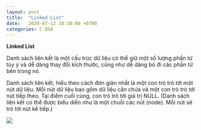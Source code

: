 ```yaml
---
layout: post
title:  "Linked List"
date:   2020-07-12 10:30:00 +0700
categories: C DSA
---
```

**Linked List**

Danh sách liên kết là một cấu trúc dữ liệu có thể giữ một số lượng phần tử tùy ý và dễ dàng thay đổi kích thước, cũng như dễ dàng bỏ đi các phần tử bên trong nó.

Danh sách liên kết, hiểu theo cách đơn giản nhất là một con trỏ trỏ tới một nút dữ liệu. Mỗi nút dữ liệu bao gồm dữ liệu cần chứa và một con trỏ trỏ tới nút tiếp theo. Tại điểm cuối cùng, con trỏ trỏ tới giá trị NULL. (Danh sách liên kết có thể được biểu diễn như là một chuỗi các nút (node). Mỗi nút sẽ trỏ tới nút kế tiếp.)

<img src="https://vietjack.com/cau-truc-du-lieu-va-giai-thuat/images/linked_list.jpg" />

